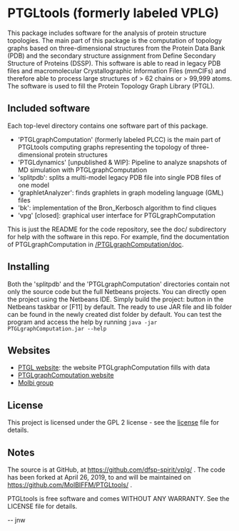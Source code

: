 # PTGLtools (formerly labeled VPLG)

This package includes software for the analysis of protein structure topologies.
The main part of this package is the computation of topology graphs based on three-dimensional structures from the Protein Data Bank (PDB) and the secondary structure assignment from Define Secondary Structure of Proteins (DSSP).
This software is able to read in legacy PDB files and macromolecular Crystallographic Information Files (mmCIFs) and therefore able to process large structures of > 62 chains or > 99,999 atoms.
The software is used to fill the Protein Topology Graph Library (PTGL).

## Included software

Each top-level directory contains one software part of this package.

- 'PTGLgraphComputation' (formerly labeled PLCC) is the main part of PTGLtools computing graphs representing the topology of three-dimensional protein structures
- 'PTGLdynamics' [unpublished & WIP]: Pipeline to analyze snapshots of MD simulation with PTGLgraphComputation
- 'splitpdb': splits a multi-model legacy PDB file into single PDB files of one model
- 'graphletAnalyzer': finds graphlets in graph modeling language (GML) files
- 'bk': implementation of the Bron_Kerbosch algorithm to find cliques
- 'vpg' [closed]: graphical user interface for PTGLgraphComputation

This is just the README for the code repository, see the doc/ subdirectory for help with the software in this repo.
For example, find the documentation of PTGLgraphComputation in [/PTGLgraphComputation/doc](https://github.com/MolBIFFM/PTGLtools/tree/main/PTGLgraphComputation/doc).

## Installing

Both the 'splitpdb' and the 'PTGLgraphComputation' directories contain not only the source code but the full Netbeans projects.
You can directly open the project using the Netbeans IDE.
Simply build the project: button in the Netbeans taskbar or [F11] by default.
The ready to use JAR file and lib folder can be found in the newly created dist folder by default.
You can test the program and access the help by running `java -jar PTGLgraphComputation.jar --help`

## Websites

- [PTGL website](http://ptgl.uni-frankfurt.de/): the website PTGLgraphComputation fills with data
- [PTGLgraphComputation website](http://www.bioinformatik.uni-frankfurt.de/tools/PTGLgraphComputation/index.html)
- [Molbi group](https://www.uni-frankfurt.de/57211826/People)

## License

This project is licensed under the GPL 2 license - see the [license](https://github.com/MolBIFFM/PTGLtools/blob/master/LICENSE) file for details.

## Notes

The source is at GitHub, at https://github.com/dfsp-spirit/vplg/ .
The code has been forked at April 26, 2019, to and will be maintained on https://github.com/MolBIFFM/PTGLtools/ .

PTGLtools is free software and comes WITHOUT ANY WARRANTY. See the LICENSE file for details.

--
jnw
